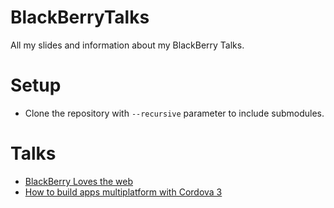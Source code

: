 BlackBerryTalks
===============

All my slides and information about my BlackBerry Talks.

# Setup
* Clone the repository with ```--recursive``` parameter to include submodules.

# Talks
* [BlackBerry Loves the web](http://jorgecasar.github.io/BlackBerry-Talks/BlackBerry-Loves-the-web/)
* [How to build apps multiplatform with Cordova 3](http://jorgecasar.github.io/BlackBerry-Talks/Cordova/)
